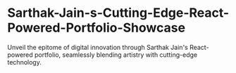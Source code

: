 # Sarthak-Jain-s-Cutting-Edge-React-Powered-Portfolio-Showcase
Unveil the epitome of digital innovation through Sarthak Jain's React-powered portfolio, seamlessly blending artistry with cutting-edge technology.
